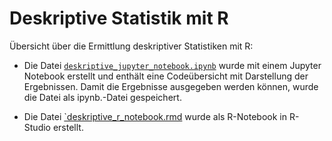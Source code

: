 # Deskriptive Statistik mit R

Übersicht über die Ermittlung deskriptiver Statistiken mit R: 

- Die Datei [`deskriptive_jupyter_notebook.ipynb`](https://github.com/kirenz/deskriptive_statistik_mit_r/blob/master/deskriptive_jupyter_notebook.ipynb) wurde mit einem Jupyter Notebook erstellt und enthält eine Codeübersicht mit Darstellung der Ergebnissen. Damit die Ergebnisse ausgegeben werden können, wurde die Datei als ipynb.-Datei gespeichert.

- Die Datei [`deskriptive_r_notebook.rmd](https://github.com/kirenz/deskriptive_statistik_mit_r/blob/master/deskriptive_r_notebook.rmd) wurde als R-Notebook in R-Studio erstellt.
